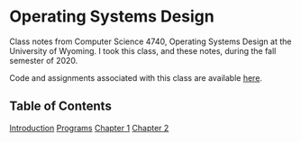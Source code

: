 Operating Systems Design
=====
Class notes from Computer Science 4740, Operating Systems Design at the University of Wyoming. I took this class, and these notes, during the fall semester of 2020.

Code and assignments associated with this class are available [here](https://github.com/andey-robins/school/tree/master/cosc4740).

Table of Contents
-----
[Introduction](http://andey-robins.github.io/webnotes/mdwiki#!./os/introduction.md)
[Programs](http://andey-robins.github.io/webnotes/mdwiki#!./os/program.md)
[Chapter 1](http://andey-robins.github.io/webnotes/mdwiki#!./os/chapterOne.md)
[Chapter 2](http://andey-robins.github.io/webnotes/mdwiki#!./os/chapterTwo.md)